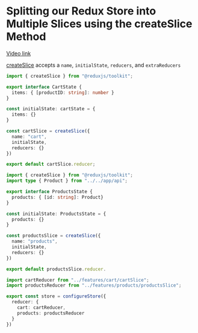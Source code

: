 # Splitting our Redux Store into Multiple Slices using the createSlice Method

[Video link](https://www.egghead.io/lessons/react-splitting-our-redux-store-into-multiple-slices-using-the-createslice-method?pl=modern-redux-with-redux-toolkit-rtk-and-typescript-64f243c8)

<TimeStamp start="0:31" end="0:49">

[createSlice](https://redux-toolkit.js.org/api/createslice) accepts a `name`, `initialState`, `reducers`, and `extraReducers` 

```ts
import { createSlice } from "@reduxjs/toolkit";

export interface CartState {
  items: { [productID: string]: number }
}
```

</TimeStamp>

<TimeStamp start="1:05" end="1:26">

```ts
const initialState: cartState = {
  items: {}
}

const cartSlice = createSlice({
  name: "cart",
  initialState,
  reducers: {}
})

export default cartSlice.reducer;
```

</TimeStamp>

<TimeStamp start="1:50" end="2:00">

```ts
import { createSlice } from "@reduxjs/toolkit";
import type { Product } from "../../app/api";
```

</TimeStamp>

<TimeStamp start="2:15" end="2:48">

```ts
export interface ProductsState {
  products: { [id: string]: Product}
}
```

```ts
const initialState: ProductsState = {
  products: {}
}

const productsSlice = createSlice({
  name: "products",
  initialState,
  reducers: {}
})

export default productsSlice.reducer.
```

</TimeStamp>

<TimeStamp start="2:55" end="3:15">

```ts
import cartReducer from "../features/cart/cartSlice";
import productsReducer from "../features/products/productsSlice";
```

```ts
export const store = configureStore({
  reducer: {
    cart: cartReducer,
    products: productsReducer
  }
})
```

</TimeStamp>
